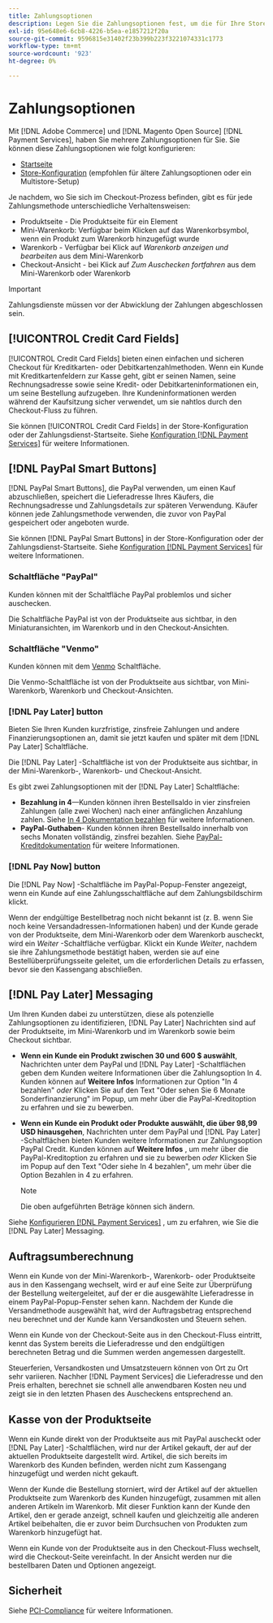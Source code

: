 ```yaml
---
title: Zahlungsoptionen
description: Legen Sie die Zahlungsoptionen fest, um die für Ihre Store-Kunden verfügbaren Methoden anzupassen.
exl-id: 95e648e6-6cb8-4226-b5ea-e1857212f20a
source-git-commit: 9596815e31402f23b399b223f3221074331c1773
workflow-type: tm+mt
source-wordcount: '923'
ht-degree: 0%

---
```


# Zahlungsoptionen

Mit [!DNL Adobe Commerce] und [!DNL Magento Open Source] [!DNL Payment Services], haben Sie mehrere Zahlungsoptionen für Sie. Sie können diese Zahlungsoptionen wie folgt konfigurieren:

* [Startseite](payments-home.md)
* [Store-Konfiguration](configure-admin.md) (empfohlen für ältere Zahlungsoptionen oder ein Multistore-Setup)

Je nachdem, wo Sie sich im Checkout-Prozess befinden, gibt es für jede Zahlungsmethode unterschiedliche Verhaltensweisen:

* Produktseite - Die Produktseite für ein Element
* Mini-Warenkorb: Verfügbar beim Klicken auf das Warenkorbsymbol, wenn ein Produkt zum Warenkorb hinzugefügt wurde
* Warenkorb - Verfügbar bei Klick auf _Warenkorb anzeigen und bearbeiten_ aus dem Mini-Warenkorb
* Checkout-Ansicht - bei Klick auf _Zum Auschecken fortfahren_ aus dem Mini-Warenkorb oder Warenkorb

>[!IMPORTANT]
>
>Zahlungsdienste müssen vor der Abwicklung der Zahlungen abgeschlossen sein.

## [!UICONTROL Credit Card Fields]

[!UICONTROL Credit Card Fields] bieten einen einfachen und sicheren Checkout für Kreditkarten- oder Debitkartenzahlmethoden. Wenn ein Kunde mit Kreditkartenfeldern zur Kasse geht, gibt er seinen Namen, seine Rechnungsadresse sowie seine Kredit- oder Debitkarteninformationen ein, um seine Bestellung aufzugeben. Ihre Kundeninformationen werden während der Kaufsitzung sicher verwendet, um sie nahtlos durch den Checkout-Fluss zu führen.

Sie können [!UICONTROL Credit Card Fields] in der Store-Konfiguration oder der Zahlungsdienst-Startseite. Siehe [Konfiguration [!DNL Payment Services]](settings.md#configure-credit-card-fields) für weitere Informationen.

## [!DNL PayPal Smart Buttons]

[!DNL PayPal Smart Buttons], die PayPal verwenden, um einen Kauf abzuschließen, speichert die Lieferadresse Ihres Käufers, die Rechnungsadresse und Zahlungsdetails zur späteren Verwendung. Käufer können jede Zahlungsmethode verwenden, die zuvor von PayPal gespeichert oder angeboten wurde.

Sie können [!DNL PayPal Smart Buttons] in der Store-Konfiguration oder der Zahlungsdienst-Startseite.  Siehe [Konfiguration [!DNL Payment Services]](settings.md#configure-paypal-smart-buttons) für weitere Informationen.

### Schaltfläche &quot;PayPal&quot;

Kunden können mit der Schaltfläche PayPal problemlos und sicher auschecken.

Die Schaltfläche PayPal ist von der Produktseite aus sichtbar, in den Miniaturansichten, im Warenkorb und in den Checkout-Ansichten.

### Schaltfläche &quot;Venmo&quot;

Kunden können mit dem [Venmo](https://venmo.com/) Schaltfläche.

Die Venmo-Schaltfläche ist von der Produktseite aus sichtbar, von Mini-Warenkorb, Warenkorb und Checkout-Ansichten.

### [!DNL Pay Later] button

Bieten Sie Ihren Kunden kurzfristige, zinsfreie Zahlungen und andere Finanzierungsoptionen an, damit sie jetzt kaufen und später mit dem [!DNL Pay Later] Schaltfläche.

Die [!DNL Pay Later] -Schaltfläche ist von der Produktseite aus sichtbar, in der Mini-Warenkorb-, Warenkorb- und Checkout-Ansicht.

Es gibt zwei Zahlungsoptionen mit der [!DNL Pay Later] Schaltfläche:

* **Bezahlung in 4**—Kunden können ihren Bestellsaldo in vier zinsfreien Zahlungen (alle zwei Wochen) nach einer anfänglichen Anzahlung zahlen. Siehe [In 4 Dokumentation bezahlen](https://www.paypal.com/us/digital-wallet/ways-to-pay/buy-now-pay-later) für weitere Informationen.
* **PayPal-Guthaben**- Kunden können ihren Bestellsaldo innerhalb von sechs Monaten vollständig, zinsfrei bezahlen. Siehe [PayPal-Kreditdokumentation](https://www.paypal.com/us/webapps/mpp/paypal-credit) für weitere Informationen.

### [!DNL Pay Now] button

Die [!DNL Pay Now] -Schaltfläche im PayPal-Popup-Fenster angezeigt, wenn ein Kunde auf eine Zahlungsschaltfläche auf dem Zahlungsbildschirm klickt.

Wenn der endgültige Bestellbetrag noch nicht bekannt ist (z. B. wenn Sie noch keine Versandadressen-Informationen haben) und der Kunde gerade von der Produktseite, dem Mini-Warenkorb oder dem Warenkorb auscheckt, wird ein _Weiter_ -Schaltfläche verfügbar. Klickt ein Kunde _Weiter_, nachdem sie ihre Zahlungsmethode bestätigt haben, werden sie auf eine Bestellüberprüfungsseite geleitet, um die erforderlichen Details zu erfassen, bevor sie den Kassengang abschließen.

## [!DNL Pay Later] Messaging

Um Ihren Kunden dabei zu unterstützen, diese als potenzielle Zahlungsoptionen zu identifizieren, [!DNL Pay Later] Nachrichten sind auf der Produktseite, im Mini-Warenkorb und im Warenkorb sowie beim Checkout sichtbar.

* **Wenn ein Kunde ein Produkt zwischen 30 und 600 $ auswählt**, Nachrichten unter dem PayPal und [!DNL Pay Later] -Schaltflächen geben dem Kunden weitere Informationen über die Zahlungsoption In 4. Kunden können auf **Weitere Infos** Informationen zur Option &quot;In 4 bezahlen&quot; _oder_ Klicken Sie auf den Text &quot;Oder sehen Sie 6 Monate Sonderfinanzierung&quot; im Popup, um mehr über die PayPal-Kreditoption zu erfahren und sie zu bewerben.
* **Wenn ein Kunde ein Produkt oder Produkte auswählt, die über 98,99 USD hinausgehen**, Nachrichten unter dem PayPal und [!DNL Pay Later] -Schaltflächen bieten Kunden weitere Informationen zur Zahlungsoption PayPal Credit. Kunden können auf **Weitere Infos** , um mehr über die PayPal-Kreditoption zu erfahren und sie zu bewerben _oder_ Klicken Sie im Popup auf den Text &quot;Oder siehe In 4 bezahlen&quot;, um mehr über die Option Bezahlen in 4 zu erfahren.

   >[!NOTE]
   >
   >Die oben aufgeführten Beträge können sich ändern.

Siehe [Konfigurieren [!DNL Payment Services]](configure-admin.md#configure-paypal-smart-buttons) , um zu erfahren, wie Sie die [!DNL Pay Later] Messaging.

## Auftragsumberechnung

Wenn ein Kunde von der Mini-Warenkorb-, Warenkorb- oder Produktseite aus in den Kassengang wechselt, wird er auf eine Seite zur Überprüfung der Bestellung weitergeleitet, auf der er die ausgewählte Lieferadresse in einem PayPal-Popup-Fenster sehen kann. Nachdem der Kunde die Versandmethode ausgewählt hat, wird der Auftragsbetrag entsprechend neu berechnet und der Kunde kann Versandkosten und Steuern sehen.

Wenn ein Kunde von der Checkout-Seite aus in den Checkout-Fluss eintritt, kennt das System bereits die Lieferadresse und den endgültigen berechneten Betrag und die Summen werden angemessen dargestellt.

Steuerferien, Versandkosten und Umsatzsteuern können von Ort zu Ort sehr variieren. Nachher [!DNL Payment Services] die Lieferadresse und den Preis erhalten, berechnet sie schnell alle anwendbaren Kosten neu und zeigt sie in den letzten Phasen des Auscheckens entsprechend an.

## Kasse von der Produktseite

Wenn ein Kunde direkt von der Produktseite aus mit PayPal auscheckt oder [!DNL Pay Later] -Schaltflächen, wird nur der Artikel gekauft, der auf der aktuellen Produktseite dargestellt wird. Artikel, die sich bereits im Warenkorb des Kunden befinden, werden nicht zum Kassengang hinzugefügt und werden nicht gekauft.

Wenn der Kunde die Bestellung storniert, wird der Artikel auf der aktuellen Produktseite zum Warenkorb des Kunden hinzugefügt, zusammen mit allen anderen Artikeln im Warenkorb. Mit dieser Funktion kann der Kunde den Artikel, den er gerade anzeigt, schnell kaufen und gleichzeitig alle anderen Artikel beibehalten, die er zuvor beim Durchsuchen von Produkten zum Warenkorb hinzugefügt hat.

Wenn ein Kunde von der Produktseite aus in den Checkout-Fluss wechselt, wird die Checkout-Seite vereinfacht. In der Ansicht werden nur die bestellbaren Daten und Optionen angezeigt.

## Sicherheit

Siehe [PCI-Compliance](security.md#pci-compliance) für weitere Informationen.
